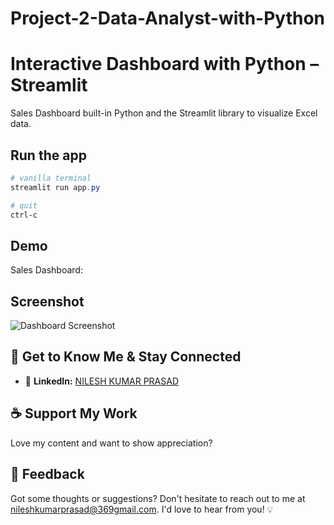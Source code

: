 # Project-2-Data-Analyst-with-Python

# Interactive Dashboard with Python – Streamlit

Sales Dashboard built-in Python and the Streamlit library to visualize Excel data.


## Run the app
```Powershell
# vanilla terminal
streamlit run app.py

# quit
ctrl-c
```

## Demo
Sales Dashboard: 

## Screenshot
![Dashboard Screenshot](https://github.com/Valac47/Project-2-Data-Analyst-with-Python/assets/148631804/73371964-8887-4aed-aebc-f955a7e8bf31)

## 🤝 Get to Know Me & Stay Connected

- 💼 **LinkedIn:** [NILESH KUMAR PRASAD](www.linkedin.com/in/nilesh-kumar-prasad-89253128b)
  

## ☕️ Support My Work
Love my content and want to show appreciation? 


## 💌 Feedback
Got some thoughts or suggestions? Don't hesitate to reach out to me at nileshkumarprasad@369gmail.com. I'd love to hear from you! 💡

